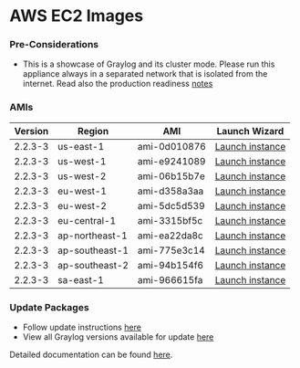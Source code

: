 AWS EC2 Images
==============

### Pre-Considerations

  * This is a showcase of Graylog and its cluster mode. Please run this appliance always in a separated network that is isolated from the internet.
    Read also the production readiness [notes](http://docs.graylog.org/en/latest/pages/installation/virtual_machine_appliances.html#production-readiness)

### AMIs

| Version | Region | AMI | Launch Wizard |
|---------|--------|-----|-------------|
| 2.2.3-3 | us-east-1 | ami-0d010876 | [Launch instance](https://console.aws.amazon.com/ec2/v2/home?region=us-east-1#LaunchInstanceWizard:ami=ami-0d010876) |
| 2.2.3-3 | us-west-1 | ami-e9241089 | [Launch instance](https://console.aws.amazon.com/ec2/v2/home?region=us-west-1#LaunchInstanceWizard:ami=ami-e9241089) |
| 2.2.3-3 | us-west-2 | ami-06b15b7e | [Launch instance](https://console.aws.amazon.com/ec2/v2/home?region=us-west-2#LaunchInstanceWizard:ami=ami-06b15b7e) |
| 2.2.3-3 | eu-west-1 | ami-d358a3aa | [Launch instance](https://console.aws.amazon.com/ec2/v2/home?region=eu-west-1#LaunchInstanceWizard:ami=ami-d358a3aa) |
| 2.2.3-3 | eu-west-2 | ami-5dc5d539 | [Launch instance](https://console.aws.amazon.com/ec2/v2/home?region=eu-west-1#LaunchInstanceWizard:ami=ami-5dc5d539) |
| 2.2.3-3 | eu-central-1 | ami-3315bf5c | [Launch instance](https://console.aws.amazon.com/ec2/v2/home?region=eu-central-1#LaunchInstanceWizard:ami=ami-3315bf5c) |
| 2.2.3-3 | ap-northeast-1 | ami-ea22da8c | [Launch instance](https://console.aws.amazon.com/ec2/v2/home?region=ap-northeast-1#LaunchInstanceWizard:ami=ami-ea22da8c) |
| 2.2.3-3 | ap-southeast-1 | ami-775e3c14 | [Launch instance](https://console.aws.amazon.com/ec2/v2/home?region=ap-southeast-1#LaunchInstanceWizard:ami=ami-775e3c14) |
| 2.2.3-3 | ap-southeast-2 | ami-94b154f6 | [Launch instance](https://console.aws.amazon.com/ec2/v2/home?region=ap-southeast-2#LaunchInstanceWizard:ami=ami-94b154f6) |
| 2.2.3-3 | sa-east-1 | ami-966615fa | [Launch instance](https://console.aws.amazon.com/ec2/v2/home?region=sa-east-1#LaunchInstanceWizard:ami=ami-966615fa) |

### Update Packages

  * Follow update instructions [here](http://docs.graylog.org/en/2.2/pages/installation/graylog_ctl.html#upgrade-graylog)
  * View all Graylog versions available for update [here](https://packages.graylog2.org/appliances/ubuntu)

Detailed documentation can be found [here](http://docs.graylog.org/en/latest/pages/installation/aws.html).
